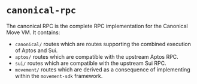 # `canonical-rpc`
The canonical RPC is the complete RPC implementation for the Canonical Move VM. It contains:
- `canonical/` routes which are routes supporting the combined execution of Aptos and Sui.
- `aptos/` routes which are compatible with the upstream Aptos RPC.
- `sui/` routes which are compatible with the upstream Sui RPC.
- `movement/` routes which are derived as a consequence of implementing within the `movement-sdk` framework.